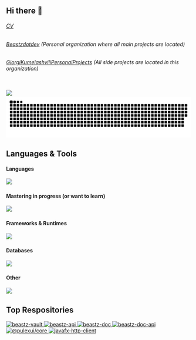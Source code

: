## Hi there 👋

###### [CV](./giorgi_kumelashvili.pdf)
###### [Beastzdotdev](https://github.com/beastzdotdev) (Personal organization where all main projects are located)
###### [GiorgiKumelashviliPersonalProjects](https://github.com/GiorgiKumelashviliPersonalProjects) (All side projects are located in this organization)

<br/>

<img height="200" src="https://github-readme-stats.vercel.app/api/top-langs/?username=GiorgiKumelashvili&langs_count=6&layout=compact&theme=tokyonight&hide_border=true&hide=HTML&custom_title=Top%20Languages"/>
<img src="https://raw.githubusercontent.com/mistricky/mistricky/ac231765d4d81c46cc5fe158122b88f4df25f300/github-contribution-grid-snake.svg" />

## Languages & Tools

#### Languages

<img src="https://skillicons.dev/icons?i=js,ts,html,css,dart,python"/>

#### Mastering in progress (or want to learn)

<img src="https://skillicons.dev/icons?i=rust,cpp,cs,bash,elixir"/>

#### Frameworks & Runtimes

<img src="https://skillicons.dev/icons?i=nodejs,nestjs,express,react,solidjs,vue,next,flutter,docker,kafka,elasticsearch"/>

#### Databases

<img src="https://skillicons.dev/icons?i=mysql,postgresql,mongodb,redis"/>

#### Other

<img src="https://skillicons.dev/icons?i=git,aws,linux,nginx,npm,prisma,tauri"/>

## Top Respositories

<p align="left">
  <a href="https://github.com/beastzdotdev/beastz-vault">
    <img 
      width="278" 
      alt="beastz-vault"
      src="https://denvercoder1-github-readme-stats.vercel.app/api/pin/?username=beastzdotdev&repo=beastz-vault&theme=react&bg_color=1F222E&title_color=F8D866&hide_border=true&icon_color=F8D866&show_icons=true" 
    />
  </a>
  <a href="https://github.com/beastzdotdev/beastz-api">
    <img 
      width="278"
      alt="beastz-api"
      src="https://denvercoder1-github-readme-stats.vercel.app/api/pin/?username=beastzdotdev&repo=beastz-api&theme=react&bg_color=1F222E&title_color=F8D866&hide_border=true&icon_color=F8D866&show_icons=true"
    />
  </a>
  <a href="https://github.com/beastzdotdev/beastz-doc">
    <img 
      width="278"
      alt="beastz-doc"
      src="https://denvercoder1-github-readme-stats.vercel.app/api/pin/?username=beastzdotdev&repo=beastz-doc&theme=react&bg_color=1F222E&title_color=F8D866&hide_border=true&icon_color=F8D866&show_icons=true"
    />
  </a>
  <a href="https://github.com/beastzdotdev/beastz-doc-api">
    <img 
      width="278"
      alt="beastz-doc-api"
      src="https://denvercoder1-github-readme-stats.vercel.app/api/pin/?username=beastzdotdev&repo=beastz-doc-api&theme=react&bg_color=1F222E&title_color=F8D866&hide_border=true&icon_color=F8D866&show_icons=true"
    />
  </a>
  <a href="https://github.com/beastzdotdev/pulexui">
    <img 
      width="278"
      alt="@pulexui/core"
      src="https://denvercoder1-github-readme-stats.vercel.app/api/pin/?username=beastzdotdev&repo=pulexui&theme=react&bg_color=1F222E&title_color=F8D866&hide_border=true&icon_color=F8D866&show_icons=true"
    />
  </a>
  <a href="https://github.com/GiorgiKumelashviliPersonalProjects/javafx-http-client">
    <img 
      width="278"
      alt="javafx-http-client"
      src="https://denvercoder1-github-readme-stats.vercel.app/api/pin/?username=GiorgiKumelashviliPersonalProjects&repo=javafx-http-client&theme=react&bg_color=1F222E&title_color=F8D866&hide_border=true&icon_color=F8D866&show_icons=true"
    />
  </a>
</p>
